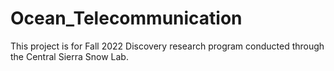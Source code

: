 # Ocean_Telecommunication
This project is for Fall 2022 Discovery research program conducted through the Central Sierra Snow Lab.
